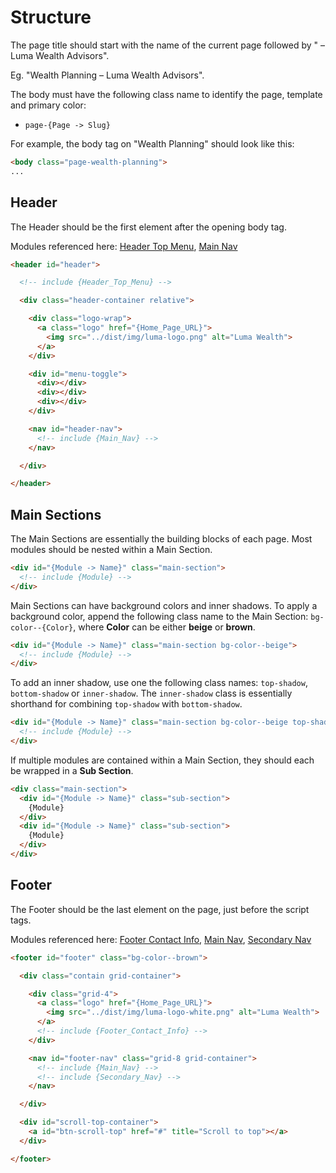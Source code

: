 # Structure

The page title should start with the name of the current page followed by " – Luma Wealth Advisors".

Eg. "Wealth Planning – Luma Wealth Advisors".

The body must have the following class name to identify the page, template and primary color:

  * `page-{Page -> Slug}`

For example, the body tag on "Wealth Planning" should look like this:

```html
<body class="page-wealth-planning">
...
```


## Header

The Header should be the first element after the opening body tag.

Modules referenced here: [Header Top Menu](MODULES.md#header-top-menu), [Main Nav](MODULES.md#main-nav)

```html
<header id="header">

  <!-- include {Header_Top_Menu} -->

  <div class="header-container relative">

    <div class="logo-wrap">
      <a class="logo" href="{Home_Page_URL}">
        <img src="../dist/img/luma-logo.png" alt="Luma Wealth">
      </a>
    </div>

    <div id="menu-toggle">
      <div></div>
      <div></div>
      <div></div>
    </div>

    <nav id="header-nav">
      <!-- include {Main_Nav} -->
    </nav>

  </div>

</header>
```




## Main Sections

The Main Sections are essentially the building blocks of each page. Most modules should be nested within a Main Section.

```html
<div id="{Module -> Name}" class="main-section">
  <!-- include {Module} -->
</div>
```

Main Sections can have background colors and inner shadows. To apply a background color, append the following class name to the Main Section: `bg-color--{Color}`, where **Color** can be either **beige** or **brown**.

```html
<div id="{Module -> Name}" class="main-section bg-color--beige">
  <!-- include {Module} -->
</div>
```

To add an inner shadow, use one the following class names: `top-shadow`, `bottom-shadow` or `inner-shadow`. The `inner-shadow` class is essentially shorthand for combining `top-shadow` with `bottom-shadow`.

```html
<div id="{Module -> Name}" class="main-section bg-color--beige top-shadow">
  <!-- include {Module} -->
</div>
```

If multiple modules are contained within a Main Section, they should each be wrapped in a **Sub Section**.

```html
<div class="main-section">
  <div id="{Module -> Name}" class="sub-section">
    {Module}
  </div>
  <div id="{Module -> Name}" class="sub-section">
    {Module}
  </div>
</div>
```





## Footer

The Footer should be the last element on the page, just before the script tags.

Modules referenced here: [Footer Contact Info](MODULES.md#footer-contact-info), [Main Nav](MODULES.md#main-nav), [Secondary Nav](MODULES.md#secondary-nav)

```html
<footer id="footer" class="bg-color--brown">

  <div class="contain grid-container">

    <div class="grid-4">
      <a class="logo" href="{Home_Page_URL}">
        <img src="../dist/img/luma-logo-white.png" alt="Luma Wealth">
      </a>
      <!-- include {Footer_Contact_Info} -->
    </div>

    <nav id="footer-nav" class="grid-8 grid-container">
      <!-- include {Main_Nav} -->
      <!-- include {Secondary_Nav} -->
    </nav>

  </div>

  <div id="scroll-top-container">
    <a id="btn-scroll-top" href="#" title="Scroll to top"></a>
  </div>

</footer>
```
